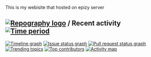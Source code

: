 ﻿This is my webisite that hosted on epizy server 
 
## [![Repography logo](https://images.repography.com/logo.svg)](https://repography.com) / Recent activity [![Time period](https://images.repography.com/35428199/sudheerneo/sudheer-site/recent-activity/hvJ1NFI6r7J7_HA6laC7Fu8SkkdKf321myYHq1ho8v0/FiUwdHRK1uwp7Gdvx_6AW076qbKHURExw4ooVzB0lSQ_badge.svg)](https://repography.com)
[![Timeline graph](https://images.repography.com/35428199/sudheerneo/sudheer-site/recent-activity/hvJ1NFI6r7J7_HA6laC7Fu8SkkdKf321myYHq1ho8v0/FiUwdHRK1uwp7Gdvx_6AW076qbKHURExw4ooVzB0lSQ_timeline.svg)](https://github.com/sudheerneo/sudheer-site/commits)
[![Issue status graph](https://images.repography.com/35428199/sudheerneo/sudheer-site/recent-activity/hvJ1NFI6r7J7_HA6laC7Fu8SkkdKf321myYHq1ho8v0/FiUwdHRK1uwp7Gdvx_6AW076qbKHURExw4ooVzB0lSQ_issues.svg)](https://github.com/sudheerneo/sudheer-site/issues)
[![Pull request status graph](https://images.repography.com/35428199/sudheerneo/sudheer-site/recent-activity/hvJ1NFI6r7J7_HA6laC7Fu8SkkdKf321myYHq1ho8v0/FiUwdHRK1uwp7Gdvx_6AW076qbKHURExw4ooVzB0lSQ_prs.svg)](https://github.com/sudheerneo/sudheer-site/pulls)
[![Trending topics](https://images.repography.com/35428199/sudheerneo/sudheer-site/recent-activity/hvJ1NFI6r7J7_HA6laC7Fu8SkkdKf321myYHq1ho8v0/FiUwdHRK1uwp7Gdvx_6AW076qbKHURExw4ooVzB0lSQ_words.svg)](https://github.com/sudheerneo/sudheer-site/commits)
[![Top contributors](https://images.repography.com/35428199/sudheerneo/sudheer-site/recent-activity/hvJ1NFI6r7J7_HA6laC7Fu8SkkdKf321myYHq1ho8v0/FiUwdHRK1uwp7Gdvx_6AW076qbKHURExw4ooVzB0lSQ_users.svg)](https://github.com/sudheerneo/sudheer-site/graphs/contributors)
[![Activity map](https://images.repography.com/35428199/sudheerneo/sudheer-site/recent-activity/hvJ1NFI6r7J7_HA6laC7Fu8SkkdKf321myYHq1ho8v0/FiUwdHRK1uwp7Gdvx_6AW076qbKHURExw4ooVzB0lSQ_map.svg)](https://github.com/sudheerneo/sudheer-site/commits)


